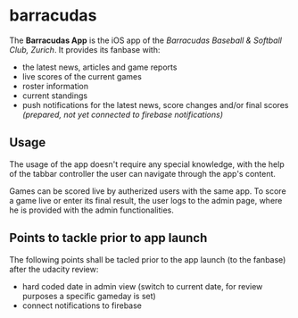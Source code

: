 # barracudas

The **Barracudas App** is the iOS app of the _Barracudas Baseball & Softball Club, Zurich_. 
It provides its fanbase with:
* the latest news, articles and game reports
* live scores of the current games
* roster information
* current standings
* push notifications for the latest news, score changes and/or final scores _(prepared, not yet connected to firebase notifications)_


## Usage

The usage of the app doesn't require any special knowledge, with the help of the tabbar controller the user can navigate 
through the app's content. 

Games can be scored live by autherized users with the same app. To score a game live or enter its final result, the user logs 
to the admin page, where he is provided with the admin functionalities.

## Points to tackle prior to app launch

The following points shall be tacled prior to the app launch (to the fanbase) after the udacity review:
* hard coded date in admin view (switch to current date, for review purposes a specific gameday is set)
* connect notifications to firebase

